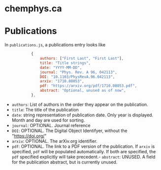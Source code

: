 # chemphys.ca

# Publications

In `publications.js`, a publications entry looks like

```js
            {
                authors: ["First Last", "First Last"],
                title: "Title strings",
                date: "YYYY-MM-DD",
                journal: "Phys. Rev. A 96, 042113",
                DOI: "10.1103/PhysRevA.96.042113",
                arxiv: "1710.08053",
                pdf: "https://arxiv.org/pdf/1710.08053.pdf",
                abstract: "Optional, unused as of now",
            },
```

- `authors`: List of authors in the order they appear on the publication.
- `title`: The title of the publication
- `date`: string representation of publication date. Only year is displayed. Month and day are used for sorting.
- `journal`: OPTIONAL. Journal reference
- `DOI`: OPTIONAL. The Digital Object Identifyer, without the "https://doi.org/"
- `arxiv`: OPTIONAL. The arXiv.org identifier.
- `pdf`: OPTIONAL. The link to a PDF version of the publication.  If `arxiv` is specified, `pdf` will be populated automatically. If both are specified, the `pdf` specified explicitly will take precedent.- `abstract`: UNUSED. A field for the publication abstract, but is currently unused.



